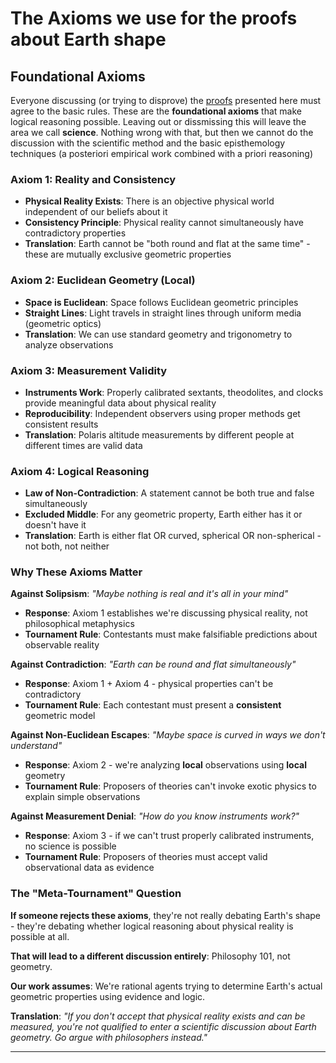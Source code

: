 # The Axioms we use for the proofs about Earth shape

## Foundational Axioms

Everyone discussing (or trying to disprove) the [proofs](shphere-proof.md)
presented here must agree to the basic
rules. These are the **foundational axioms** that make
logical reasoning possible. Leaving out or dissmissing this will leave the area
we call **science**. Nothing wrong with that, but then we cannot do the
discussion with the scientific method and the basic episthemology
techniques (a posteriori empirical work combined with a priori reasoning)

### **Axiom 1: Reality and Consistency**

- **Physical Reality Exists**:
There is an objective physical world independent of our beliefs about it
- **Consistency Principle**: Physical reality cannot simultaneously
have contradictory properties
- **Translation**: Earth cannot be "both round and flat at the same time" -
these are mutually exclusive geometric properties

### **Axiom 2: Euclidean Geometry (Local)**

- **Space is Euclidean**: Space follows Euclidean geometric principles
- **Straight Lines**: Light travels in straight lines through uniform media
(geometric optics)
- **Translation**: We can use standard geometry and trigonometry to
analyze observations

### **Axiom 3: Measurement Validity**

- **Instruments Work**: Properly calibrated sextants, theodolites, and clocks
provide meaningful data about physical reality
- **Reproducibility**: Independent observers using proper methods get
consistent results
- **Translation**: Polaris altitude measurements by different people at
different times are valid data

### **Axiom 4: Logical Reasoning**

- **Law of Non-Contradiction**: A statement cannot be both true and
false simultaneously
- **Excluded Middle**: For any geometric property, Earth either has it or
doesn't have it
- **Translation**: Earth is either flat OR curved, spherical OR non-spherical -
not both, not neither

### **Why These Axioms Matter**

**Against Solipsism**: *"Maybe nothing is real and it's all in your mind"*

- **Response**: Axiom 1 establishes we're discussing physical reality,
not philosophical metaphysics
- **Tournament Rule**: Contestants must make falsifiable predictions about
observable reality

**Against Contradiction**: *"Earth can be round and flat simultaneously"*

- **Response**: Axiom 1 + Axiom 4 - physical properties can't be contradictory
- **Tournament Rule**: Each contestant must present a **consistent** geometric
model

**Against Non-Euclidean Escapes**:
*"Maybe space is curved in ways we don't understand"*

- **Response**: Axiom 2 - we're analyzing **local** observations using
**local** geometry
- **Tournament Rule**: Proposers of theories can't invoke exotic physics to
explain simple observations

**Against Measurement Denial**: *"How do you know instruments work?"*

- **Response**: Axiom 3 - if we can't trust properly calibrated instruments,
no science is possible
- **Tournament Rule**: Proposers of theories must accept valid observational
data as evidence

### **The "Meta-Tournament" Question**

**If someone rejects these axioms**, they're not really debating Earth's
shape - they're debating whether logical reasoning about physical reality is
possible at all.

**That will lead to a different discussion entirely**:
Philosophy 101, not geometry.

**Our work assumes**: We're rational agents trying to determine
Earth's actual geometric properties using evidence and logic.

**Translation**: *"If you don't accept that physical reality exists and can
be measured, you're not qualified to enter a scientific discussion about
Earth geometry.
Go argue with philosophers instead."*

---
